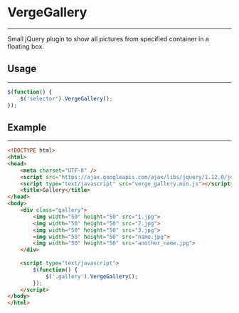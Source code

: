 # VergeGallery
---
Small jQuery plugin to show all pictures from specified container in a floating box.

## Usage
---
```javascript
$(function() {
    $('selector').VergeGallery();
});
```
## Example
---
```html
<!DOCTYPE html>
<html>
<head>
    <meta charset="UTF-8" />
    <script src="https://ajax.googleapis.com/ajax/libs/jquery/1.12.0/jquery.min.js"></script>
    <script type="text/javascript" src="verge_gallery.min.js"></script>
    <title>Gallery</title>
</head>
<body>
    <div class="gallery">
        <img width="50" height="50" src="1.jpg">
        <img width="50" height="50" src="2.jpg">
        <img width="50" height="50" src="3.jpg">
        <img width="50" height="50" src="name.jpg">
        <img width="50" height="50" src="another_name.jpg">
    </div>
    
    <script type="text/javascript">
        $(function() {
            $('.gallery').VergeGallery();
        });
    </script>
</body>
</html>
```
